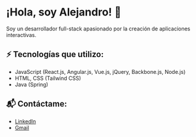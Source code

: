 # ¡Hola, soy Alejandro! 👋

Soy un desarrollador full-stack apasionado por la creación de aplicaciones interactivas. 

## ⚡ Tecnologías que utilizo:
- JavaScript (React.js, Angular.js, Vue.js, jQuery, Backbone.js, Node.js)
- HTML, CSS (Tailwind CSS)
- Java (Spring)


## 📬 Contáctame:
- [LinkedIn](https://www.linkedin.com/in/alejandro-l-6a410b247/)
- [Gmail](extremera.dev@gmail.com)

  
